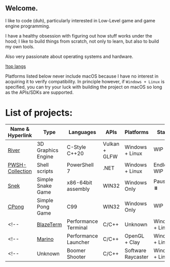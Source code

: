 ## Welcome.

I like to code (duh), particularly interested in Low-Level game and game engine programming.

I have a healthy obsession with figuring out how stuff works under the hood;
I like to build things from scratch, not only to learn, but also to build my own tools.

Also very passionate about operating systems and hardware.

[!top langs](https://github-readme-stats.vercel.app/api/top-langs/?username=FlyMandi&langs_count=9)

Platforms listed below never include macOS because I have no interest in acquiring it to verify compatibility.
In principle however, if `Windows + Linux` is specified, you can try your luck with building the project on macOS so long as the APIs/SDKs are supported.

# List of projects:
| Name & Hyperlink                                                  | Type                  | Languages           | APIs                    | Platforms         | Status            |
| ---                                                               | ---                   | ---                 | ---                     | ---               | ---               |
| [River](https://github.com/FlyMandi/River)                        | 3D Graphics Engine    | C-Style C++20       | Vulkan + GLFW           | Windows + Linux   | WIP 👷🏗️          |
| [PWSH-Collection](https://github.com/FlyMandi/PWSH-Collection)    | Shell scripts         | PowerShell 7        | .NET                    | Windows + Linux   | Endlessly WIP 🔁  |
| [Snek](https://github.com/FlyMandi/Snek)                          | Simple Snake Game     | x86-64bit assembly  | WIN32                   | Windows Only      | Paused ⏸️         |
| [CPong](https://github.com/FlyMandi/CPong)                        | Simple Pong Game      | C99                   | WIN32                   | Windows Only      | WIP 👷🏗️          |
<!-- | [BlazeTerm](https://github.com/FlyMandi/BlazeTerm)                | Performance Terminal  | C/C++               | Unknown                 | Windows + Linux    | Not Started 📆    | -->
<!-- | [Marino](https://github.com/FlyMandi/Marino)                      | Performance Launcher  | C/C++               | OpenGL + Clay           | Windows + Linux    | Not Started 📆    | -->
<!-- | Unknown                                                           | Boomer Shooter        | C/C++               | Software Raycaster      | Windows + Linux    | Not Started 📆    | -->
